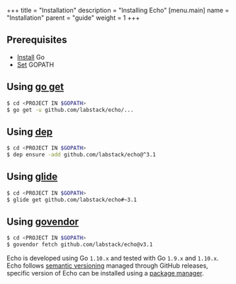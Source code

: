 +++
title = "Installation"
description = "Installing Echo"
[menu.main]
  name = "Installation"
  parent = "guide"
weight = 1
+++

## Prerequisites

- [Install](https://golang.org/doc/install) Go
- [Set](https://golang.org/doc/code.html#GOPATH) GOPATH

## Using [go get](https://golang.org/cmd/go/#hdr-Download_and_install_packages_and_dependencies)

```sh
$ cd <PROJECT IN $GOPATH>
$ go get -u github.com/labstack/echo/...
```

## Using [dep](https://github.com/golang/dep)

```sh
$ cd <PROJECT IN $GOPATH>
$ dep ensure -add github.com/labstack/echo@^3.1
```

## Using [glide](http://glide.sh)

```sh
$ cd <PROJECT IN $GOPATH>
$ glide get github.com/labstack/echo#~3.1
```

## Using [govendor](https://github.com/kardianos/govendor)

```sh
$ cd <PROJECT IN $GOPATH>
$ govendor fetch github.com/labstack/echo@v3.1
```

Echo is developed using Go `1.10.x` and tested with Go `1.9.x` and `1.10.x`.
Echo follows [semantic versioning](http://semver.org) managed through GitHub
releases, specific version of Echo can be installed using a [package manager](https://github.com/avelino/awesome-go#package-management).
